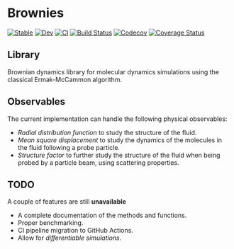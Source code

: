# Brownies

[![Stable](https://img.shields.io/badge/docs-stable-blue.svg)](https://edwinb-ai.github.io/Brownies.jl/stable)
[![Dev](https://img.shields.io/badge/docs-dev-blue.svg)](https://edwinb-ai.github.io/Brownies.jl/dev)
[![CI](https://github.com/edwinb-ai/Brownies.jl/workflows/CI/badge.svg)](https://github.com/edwinb-ai/Brownies.jl/actions?query=workflow%3ACI)
[![Build Status](https://ci.appveyor.com/api/projects/status/github/edwinb-ai/Brownies.jl?svg=true)](https://ci.appveyor.com/project/edwinb-ai/Brownies-jl)
[![Codecov](https://codecov.io/gh/edwinb-ai/Brownies.jl/branch/master/graph/badge.svg)](https://codecov.io/gh/edwinb-ai/Brownies.jl)
[![Coverage Status](https://coveralls.io/repos/github/edwinb-ai/Brownies.jl/badge.svg?branch=master)](https://coveralls.io/github/edwinb-ai/Brownies.jl?branch=master)

## Library
Brownian dynamics library for molecular dynamics simulations using the classical
Ermak-McCammon algorithm.

## Observables
The current implementation can handle the following physical observables:

- _Radial distribution function_ to study the structure of the fluid.
- _Mean square displacement_ to study the dynamics of the molecules in the fluid following a probe particle.
- _Structure factor_ to further study the structure of the fluid when being probed by a particle beam, using scattering properties.

## TODO
A couple of features are still **unavailable**

- A complete documentation of the methods and functions.
- Proper benchmarking.
- CI pipeline migration to GitHub Actions.
- Allow for _differentiable simulations_.


